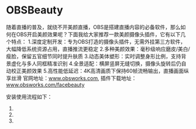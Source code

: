 # OBSBeauty
随着直播的普及，就绕不开美颜直播，OBS是搭建直播内容的必备软件，那么如何在OBS开启美颜效果呢？下面我给大家推荐一款美颜摄像头插件，它有以下几个特点：
1.深度定制开发：专为OBS打造的摄像头插件，无需外挂第三方软件，大幅降低系统资源占用，直播推流更稳定
2.多种美颜效果：毫秒级响应磨皮/美白/瘦脸，保留五官细节同时提升肤质
3.动态美体塑形：实时调整身形比例，支持背景虚化与多人同框精准识别
4.全景适配：横屏竖屏无缝切换，摄像头旋转后仍自动校正美颜效果
5.高性能低延迟：4K高清画质下保持60帧流畅输出，直播画面纵享丝滑
官网地址：www.obsworks.com, 插件下载地址：www.obsworks.com/facebeauty

安装使用流程如下：

1.
2.
3.

